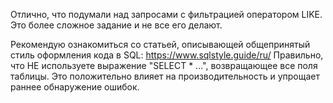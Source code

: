Отлично, что подумали над запросами с фильтрацией оператором LIKE. Это более сложное задание и не все его делают.

Рекомендую ознакомиться со статьей, описывающей общепринятый стиль оформления кода в SQL: https://www.sqlstyle.guide/ru/
Правильно, что НЕ используете выражение "SELECT * ...", возвращающее все поля таблицы. Это положительно влияет на производительность и упрощает раннее обнаружение ошибок.